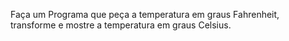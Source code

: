 Faça um Programa que peça a temperatura em graus Fahrenheit, transforme e mostre a temperatura em graus Celsius.
